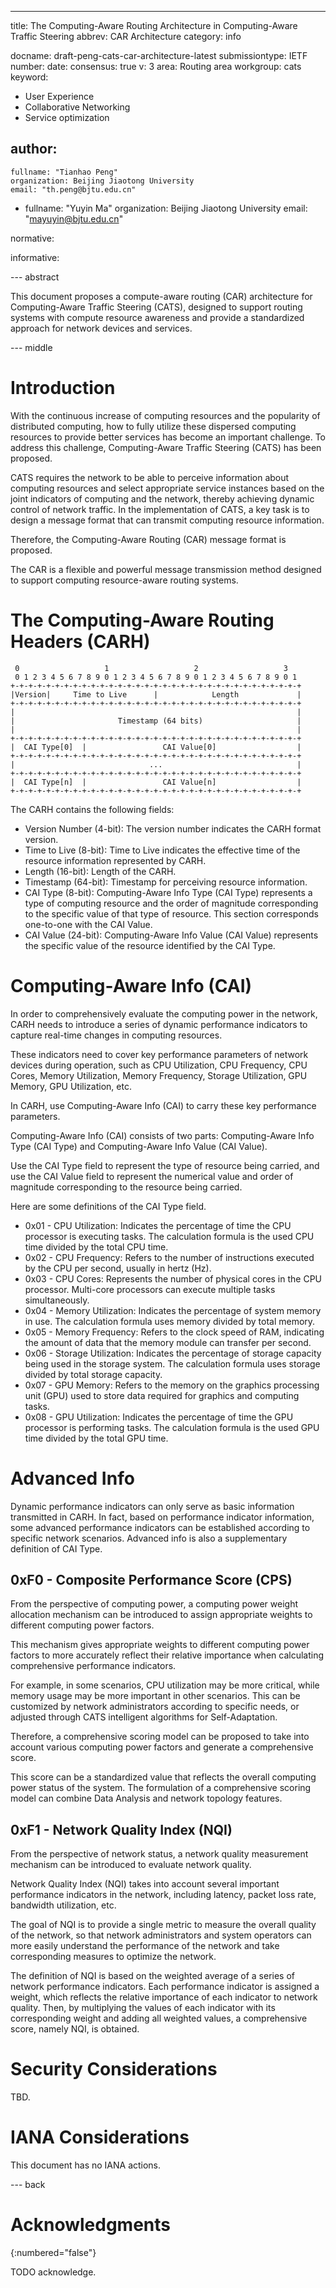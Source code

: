 ---
title: The Computing-Aware Routing Architecture in Computing-Aware Traffic Steering
abbrev: CAR Architecture
category: info

docname: draft-peng-cats-car-architecture-latest
submissiontype: IETF
number:
date:
consensus: true
v: 3
area: Routing area
workgroup: cats
keyword:
 - User Experience
 - Collaborative Networking
 - Service optimization

author:
 -
    fullname: "Tianhao Peng"
    organization: Beijing Jiaotong University
    email: "th.peng@bjtu.edu.cn"
 -
    fullname: "Yuyin Ma"
    organization: Beijing Jiaotong University
    email: "mayuyin@bjtu.edu.cn"

normative:

informative:


--- abstract

This document proposes a compute-aware routing (CAR) architecture for Computing-Aware Traffic Steering (CATS), designed to support routing systems with compute resource awareness and provide a standardized approach for network devices and services.


--- middle

# Introduction

With the continuous increase of computing resources and the popularity of distributed computing, how to fully utilize these dispersed computing resources to provide better services has become an important challenge.
To address this challenge, Computing-Aware Traffic Steering (CATS) has been proposed.

CATS requires the network to be able to perceive information about computing resources and select appropriate service instances based on the joint indicators of computing and the network, thereby achieving dynamic control of network traffic.
In the implementation of CATS, a key task is to design a message format that can transmit computing resource information.

Therefore, the Computing-Aware Routing (CAR) message format is proposed.

The CAR is a flexible and powerful message transmission method designed to support computing resource-aware routing systems.


# The Computing-Aware Routing Headers (CARH)

~~~
 0                   1                   2                   3
 0 1 2 3 4 5 6 7 8 9 0 1 2 3 4 5 6 7 8 9 0 1 2 3 4 5 6 7 8 9 0 1
+-+-+-+-+-+-+-+-+-+-+-+-+-+-+-+-+-+-+-+-+-+-+-+-+-+-+-+-+-+-+-+-+
|Version|     Time to Live      |            Length             |
+-+-+-+-+-+-+-+-+-+-+-+-+-+-+-+-+-+-+-+-+-+-+-+-+-+-+-+-+-+-+-+-+
|                                                               |
|                       Timestamp (64 bits)                     |
|                                                               |
+-+-+-+-+-+-+-+-+-+-+-+-+-+-+-+-+-+-+-+-+-+-+-+-+-+-+-+-+-+-+-+-+
|  CAI Type[0]  |                 CAI Value[0]                  |
+-+-+-+-+-+-+-+-+-+-+-+-+-+-+-+-+-+-+-+-+-+-+-+-+-+-+-+-+-+-+-+-+
|                              ...                              |
+-+-+-+-+-+-+-+-+-+-+-+-+-+-+-+-+-+-+-+-+-+-+-+-+-+-+-+-+-+-+-+-+
|  CAI Type[n]  |                 CAI Value[n]                  |
+-+-+-+-+-+-+-+-+-+-+-+-+-+-+-+-+-+-+-+-+-+-+-+-+-+-+-+-+-+-+-+-+
~~~

The CARH contains the following fields:
- Version Number (4-bit): The version number indicates the CARH format version.
- Time to Live (8-bit): Time to Live indicates the effective time of the resource information represented by CARH.
- Length (16-bit): Length of the CARH.
- Timestamp (64-bit): Timestamp for perceiving resource information.
- CAI Type (8-bit): Computing-Aware Info Type (CAI Type) represents a type of computing resource and the order of magnitude corresponding to the specific value of that type of resource. This section corresponds one-to-one with the CAI Value.
- CAI Value (24-bit): Computing-Aware Info Value (CAI Value) represents the specific value of the resource identified by the CAI Type.

# Computing-Aware Info (CAI)

In order to comprehensively evaluate the computing power in the network, CARH needs to introduce a series of dynamic performance indicators to capture real-time changes in computing resources.

These indicators need to cover key performance parameters of network devices during operation, such as CPU Utilization, CPU Frequency, CPU Cores, Memory Utilization, Memory Frequency, Storage Utilization, GPU Memory, GPU Utilization, etc.

In CARH, use Computing-Aware Info (CAI) to carry these key performance parameters.

Computing-Aware Info (CAI) consists of two parts: Computing-Aware Info Type (CAI Type) and Computing-Aware Info Value (CAI Value).

Use the CAI Type field to represent the type of resource being carried, and use the CAI Value field to represent the numerical value and order of magnitude corresponding to the resource being carried.

Here are some definitions of the CAI Type field.

- 0x01 - CPU Utilization: Indicates the percentage of time the CPU processor is executing tasks. The calculation formula is the used CPU time divided by the total CPU time.
- 0x02 - CPU Frequency: Refers to the number of instructions executed by the CPU per second, usually in hertz (Hz).
- 0x03 - CPU Cores: Represents the number of physical cores in the CPU processor. Multi-core processors can execute multiple tasks simultaneously.
- 0x04 - Memory Utilization: Indicates the percentage of system memory in use. The calculation formula uses memory divided by total memory.
- 0x05 - Memory Frequency: Refers to the clock speed of RAM, indicating the amount of data that the memory module can transfer per second.
- 0x06 - Storage Utilization: Indicates the percentage of storage capacity being used in the storage system. The calculation formula uses storage divided by total storage capacity.
- 0x07 - GPU Memory: Refers to the memory on the graphics processing unit (GPU) used to store data required for graphics and computing tasks.
- 0x08 - GPU Utilization: Indicates the percentage of time the GPU processor is performing tasks. The calculation formula is the used GPU time divided by the total GPU time.

# Advanced Info
Dynamic performance indicators can only serve as basic information transmitted in CARH. In fact, based on performance indicator information, some advanced performance indicators can be established according to specific network scenarios.
Advanced info is also a supplementary definition of CAI Type.

## 0xF0 - Composite Performance Score (CPS)

From the perspective of computing power, a computing power weight allocation mechanism can be introduced to assign appropriate weights to different computing power factors.

This mechanism gives appropriate weights to different computing power factors to more accurately reflect their relative importance when calculating comprehensive performance indicators.

For example, in some scenarios, CPU utilization may be more critical, while memory usage may be more important in other scenarios. This can be customized by network administrators according to specific needs, or adjusted through CATS intelligent algorithms for Self-Adaptation.

Therefore, a comprehensive scoring model can be proposed to take into account various computing power factors and generate a comprehensive score.

This score can be a standardized value that reflects the overall computing power status of the system. The formulation of a comprehensive scoring model can combine Data Analysis and network topology features.

## 0xF1 - Network Quality Index (NQI)

From the perspective of network status, a network quality measurement mechanism can be introduced to evaluate network quality.

Network Quality Index (NQI) takes into account several important performance indicators in the network, including latency, packet loss rate, bandwidth utilization, etc.

The goal of NQI is to provide a single metric to measure the overall quality of the network, so that network administrators and system operators can more easily understand the performance of the network and take corresponding measures to optimize the network.

The definition of NQI is based on the weighted average of a series of network performance indicators. Each performance indicator is assigned a weight, which reflects the relative importance of each indicator to network quality. Then, by multiplying the values of each indicator with its corresponding weight and adding all weighted values, a comprehensive score, namely NQI, is obtained.

# Security Considerations

TBD.


# IANA Considerations

This document has no IANA actions.


--- back

# Acknowledgments
{:numbered="false"}

TODO acknowledge.
